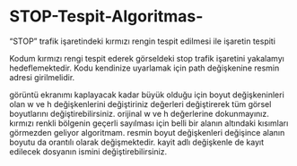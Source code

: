 # STOP-Tespit-Algoritmas-
“STOP” trafik işaretindeki kırmızı rengin tespit edilmesi ile işaretin tespiti

 Kodum kırmızı rengi tespit ederek görseldeki stop trafik işaretini yakalamyı hedeflemektedir.
 Kodu kendinize uyarlamak için path değişkenine resmin adresi girilmelidir.

görüntü ekranımı kaplayacak kadar büyük olduğu için boyut değişkeninleri olan w ve h değişkenlerini değiştiriniz değerleri değiştirerek tüm görsel boyutlarını değiştirebilirsiniz.
orijinal w ve h değerlerine dokunmayınız.
kırmızı renkli bölgenin geçerli sayılması için belli bir alanın altındaki kısımları görmezden geliyor algoritmam. resmin boyut değişkenleri değişince alanın boyutu da orantılı olarak değişmektedir.
kayit adlı değişkenle de kayıt edilecek dosyanın ismini değiştirebilirsiniz.

